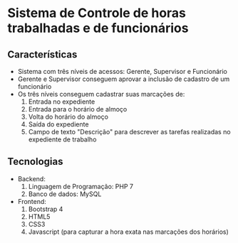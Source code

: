 # Sistema de Controle de horas trabalhadas e de funcionários

## Características
<ul>
  <li>Sistema com três níveis de acessos: Gerente, Supervisor e Funcionário</li>
  <li>Gerente e Supervisor conseguem aprovar a inclusão de cadastro de um funcionário</li>
  <li>Os três níveis conseguem cadastrar suas marcações de:
    <ol>
      <li>Entrada no expediente</li>
      <li>Entrada para o horário de almoço</li>
      <li>Volta do horário do almoço</li>
      <li>Saída do expediente</li>
      <li>Campo de texto "Descrição" para descrever as tarefas realizadas no expediente de trabalho</li>
    </ol>
  </li>
</ul>

## Tecnologias
<ul>
  <li>Backend:
    <ol>
      <li>Linguagem de Programação: PHP 7</li>
      <li>Banco de dados: MySQL</li>
    </ol>
  </li>
  <li>Frontend:
    <ol>
      <li>Bootstrap 4</li>
      <li>HTML5</li>
      <li>CSS3</li>
      <li>Javascript (para capturar a hora exata nas marcações dos horários)</li>
    </ol>
  </li>
</ul>
